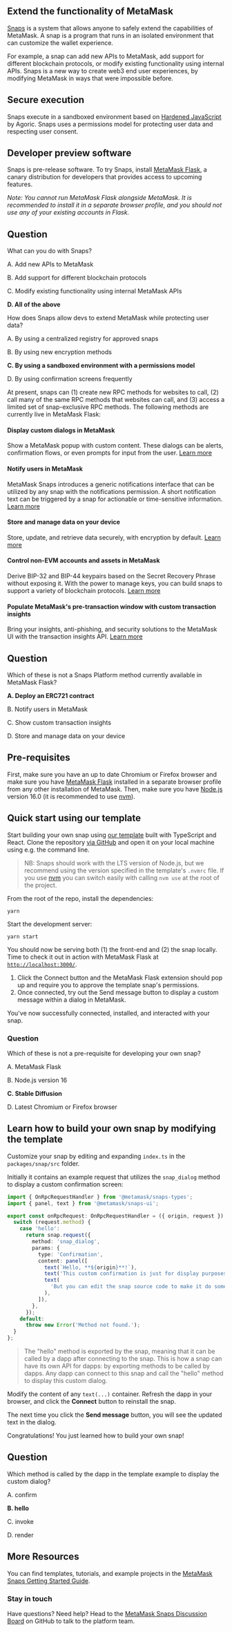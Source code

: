 <Section name="1. Introduction" description="Introduction to MetaMask Snaps">

## Extend the functionality of MetaMask

[Snaps](https://metamask.io/snaps/) is a system that allows anyone to safely extend the capabilities of MetaMask. A snap is a program that runs in an isolated environment that can customize the wallet experience.

For example, a snap can add new APIs to MetaMask, add support for different blockchain protocols, or modify existing functionality using internal APIs. Snaps is a new way to create web3 end user experiences, by modifying MetaMask in ways that were impossible before.

## Secure execution

Snaps execute in a sandboxed environment based on [Hardened JavaScript](https://docs.agoric.com/guides/js-programming/hardened-js.html) by Agoric. Snaps uses a permissions model for protecting user data and respecting user consent. 

## Developer preview software

Snaps is pre-release software. To try Snaps, install [MetaMask Flask](https://metamask.io/flask/), a canary distribution for developers that provides access to upcoming features.

_Note: You cannot run MetaMask Flask alongside MetaMask. It is recommended to install it in a separate browser profile, and you should not use any of your existing accounts in Flask._

## Question

What can you do with Snaps? 

A. Add new APIs to MetaMask

B. Add support for different blockchain protocols

C. Modify existing functionality using internal MetaMask APIs

**D. All of the above**

How does Snaps allow devs to extend MetaMask while protecting user data? 

A. By using a centralized registry for approved snaps

B. By using new encryption methods

**C. By using a sandboxed environment with a permissions model**

D. By using confirmation screens frequently

</Section>


<Section name="2. Overview of Features" description="Features">

At present, snaps can (1) create new RPC methods for websites to call, (2) call many of the same RPC methods that websites can call, and (3) access a limited set of snap-exclusive RPC methods. The following methods are currently live in MetaMask Flask: 

#### Display custom dialogs in MetaMask 

Show a MetaMask popup with custom content. These dialogs can be alerts, confirmation flows, or even prompts for input from the user. [Learn more](https://docs.metamask.io/guide/snaps-rpc-api.html#snap-dialog)

#### Notify users in MetaMask 

MetaMask Snaps introduces a generic notifications interface that can be utilized by any snap with the notifications permission. A short notification text can be triggered by a snap for actionable or time-sensitive information. [Learn more](https://docs.metamask.io/guide/snaps-rpc-api.html#snap-notify)

#### Store and manage data on your device 

Store, update, and retrieve data securely, with encryption by default. [Learn more](https://docs.metamask.io/guide/snaps-rpc-api.html#snap-managestate)

#### Control non-EVM accounts and assets in MetaMask 

Derive BIP-32 and BIP-44 keypairs based on the Secret Recovery Phrase without exposing it. With the power to manage keys, you can build snaps to support a variety of blockchain protocols. [Learn more](https://docs.metamask.io/guide/snaps-rpc-api.html#snap-getbip32entropy)

#### Populate MetaMask's pre-transaction window with custom transaction insights

Bring your insights, anti-phishing, and security solutions to the MetaMask UI with the transaction insights API. [Learn more](https://docs.metamask.io/guide/snaps-exports.html#ontransaction)

## Question

Which of these is not a Snaps Platform method currently available in MetaMask Flask?

**A. Deploy an ERC721 contract**

B. Notify users in MetaMask

C. Show custom transaction insights

D. Store and manage data on your device

</Section>


<Section name="3. Getting Started" description="Learn how to build your own snap">

## Pre-requisites

First, make sure you have an up to date Chromium or Firefox browser and make sure you have [MetaMask Flask](https://metamask.io/flask/) installed in a separate browser profile from any other installation of MetaMask. Then, make sure you have [Node.js](https://nodejs.org/) version 16.0 (it is recommended to use [nvm](https://github.com/nvm-sh/nvm)). 

## Quick start using our template

Start building your own snap using [our template](https://github.com/MetaMask/template-snap-monorepo) built with TypeScript and React. Clone the repository [via GitHub](https://github.com/MetaMask/template-snap-monorepo/generate) and open it on your local machine using e.g. the command line.

> NB: Snaps should work with the LTS version of Node.js, but we recommend using the version specified in the template's `.nvmrc` file. If you use [nvm](https://github.com/nvm-sh/nvm) you can switch easily with calling `nvm use` at the root of the project.

From the root of the repo, install the dependencies:

```shell
yarn
```

Start the development server:

```shell
yarn start
```

You should now be serving both (1) the front-end and (2) the snap locally. Time to check it out in action with MetaMask Flask at [`http://localhost:3000/`](http://localhost:3000/). 

1. Click the Connect button and the MetaMask Flask extension should pop up and require you to approve the template snap's permissions. 
2. Once connected, try out the Send message button to display a custom message within a dialog in MetaMask.

You've now successfully connected, installed, and interacted with your snap.


### Question

Which of these is not a pre-requisite for developing your own snap? 

A. MetaMask Flask

B. Node.js version 16

**C. Stable Diffusion**

D. Latest Chromium or Firefox browser


</Section>

<Section name="4. Building your snap" description="Learn how to build your own snap with this example">

## Learn how to build your own snap by modifying the template

Customize your snap by editing and expanding `index.ts` in the `packages/snap/src` folder.

Initially it contains an example request that utilizes the `snap_dialog` method to display a custom confirmation screen:

```ts
import { OnRpcRequestHandler } from '@metamask/snaps-types';
import { panel, text } from '@metamask/snaps-ui';

export const onRpcRequest: OnRpcRequestHandler = ({ origin, request }) => {
  switch (request.method) {
    case 'hello':
      return snap.request({
        method: 'snap_dialog',
        params: {
          type: 'Confirmation',
          content: panel([
            text(`Hello, **${origin}**!`),
            text('This custom confirmation is just for display purposes.'),
            text(
              'But you can edit the snap source code to make it do something, if you want to!',
            ),
          ]),
        },
      });
    default:
      throw new Error('Method not found.');
  }
};
```

> The "hello" method is exported by the snap, meaning that it can be called by a dapp after connecting to the snap. This is how a snap can have its own API for dapps: by exporting methods to be called by dapps. Any dapp can connect to this snap and call the "hello" method to display this custom dialog. 

Modify the content of any `text(...)` container. Refresh the dapp in your browser, and click the **Connect** button to reinstall the snap.

The next time you click the **Send message** button, you will see the updated text in the dialog.

Congratulations! You just learned how to build your own snap!

## Question

Which method is called by the dapp in the template example to display the custom dialog? 

A. confirm

**B. hello**

C. invoke

D. render


</Section>

<Section name="Dev Resources" description="Developer Resources">

## More Resources

You can find templates, tutorials, and example projects in the [MetaMask Snaps Getting Started Guide](https://github.com/MetaMask/snaps-monorepo/discussions/675).

### Stay in touch

Have questions? Need help? Head to the [MetaMask Snaps Discussion Board](https://github.com/MetaMask/snaps-skunkworks/discussions) on GitHub to talk to the platform team. 

</Section>